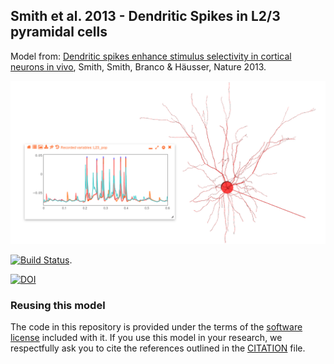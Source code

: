 ## Smith et al. 2013 - Dendritic Spikes in L2/3 pyramidal cells

Model from: [Dendritic spikes enhance stimulus selectivity in cortical neurons in vivo](http://www.nature.com/nature/journal/v503/n7474/full/nature12600.html), Smith, Smith, Branco & Häusser, Nature 2013.

![L23](https://raw.githubusercontent.com/OpenSourceBrain/SmithEtAl2013-L23DendriticSpikes/master/images/L23.png)

[![Build Status](https://travis-ci.com/OpenSourceBrain/SmithEtAl2013-L23DendriticSpikes.svg)](https://travis-ci.com/OpenSourceBrain/SmithEtAl2013-L23DendriticSpikes).  

[![DOI](https://www.zenodo.org/badge/30966621.svg)](https://www.zenodo.org/badge/latestdoi/30966621)

### Reusing this model

The code in this repository is provided under the terms of the [software license](LICENSE) included with it. If you use this model in your research, we respectfully ask you to cite the references outlined in the [CITATION](CITATION.md) file.
